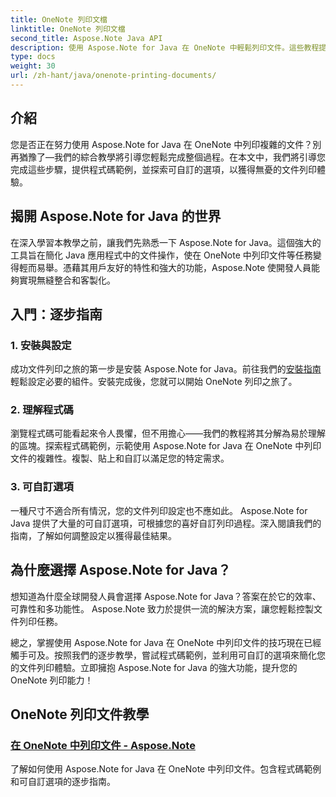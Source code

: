```yaml
---
title: OneNote 列印文檔
linktitle: OneNote 列印文檔
second_title: Aspose.Note Java API
description: 使用 Aspose.Note for Java 在 OneNote 中輕鬆列印文件。這些教程提供了無縫文件列印的逐步指導和程式碼範例。
type: docs
weight: 30
url: /zh-hant/java/onenote-printing-documents/
---
```


## 介紹

您是否正在努力使用 Aspose.Note for Java 在 OneNote 中列印複雜的文件？別再猶豫了—我們的綜合教學將引導您輕鬆完成整個過程。在本文中，我們將引導您完成這些步驟，提供程式碼範例，並探索可自訂的選項，以獲得無憂的文件列印體驗。

## 揭開 Aspose.Note for Java 的世界

在深入學習本教學之前，讓我們先熟悉一下 Aspose.Note for Java。這個強大的工具旨在簡化 Java 應用程式中的文件操作，使在 OneNote 中列印文件等任務變得輕而易舉。憑藉其用戶友好的特性和強大的功能，Aspose.Note 使開發人員能夠實現無縫整合和客製化。

## 入門：逐步指南

### 1. 安裝與設定

成功文件列印之旅的第一步是安裝 Aspose.Note for Java。前往我們的[安裝指南](https://releases.aspose.com/note/java/)輕鬆設定必要的組件。安裝完成後，您就可以開始 OneNote 列印之旅了。

### 2. 理解程式碼

瀏覽程式碼可能看起來令人畏懼，但不用擔心——我們的教程將其分解為易於理解的區塊。探索程式碼範例，示範使用 Aspose.Note for Java 在 OneNote 中列印文件的複雜性。複製、貼上和自訂以滿足您的特定需求。

### 3. 可自訂選項

一種尺寸不適合所有情況，您的文件列印設定也不應如此。 Aspose.Note for Java 提供了大量的可自訂選項，可根據您的喜好自訂列印過程。深入閱讀我們的指南，了解如何調整設定以獲得最佳結果。

## 為什麼選擇 Aspose.Note for Java？

想知道為什麼全球開發人員會選擇 Aspose.Note for Java？答案在於它的效率、可靠性和多功能性。 Aspose.Note 致力於提供一流的解決方案，讓您輕鬆控製文件列印任務。

總之，掌握使用 Aspose.Note for Java 在 OneNote 中列印文件的技巧現在已經觸手可及。按照我們的逐步教學，嘗試程式碼範例，並利用可自訂的選項來簡化您的文件列印體驗。立即擁抱 Aspose.Note for Java 的強大功能，提升您的 OneNote 列印能力！
## OneNote 列印文件教學
### [在 OneNote 中列印文件 - Aspose.Note](./print-documents/)
了解如何使用 Aspose.Note for Java 在 OneNote 中列印文件。包含程式碼範例和可自訂選項的逐步指南。
